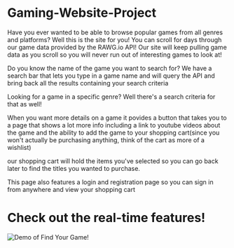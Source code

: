 # Gaming-Website-Project

Have you ever wanted to be able to browse popular games from all genres and platforms? Well this is the site for you! You can scroll for days through our game data
provided by the RAWG.io API! Our site will keep pulling game data as you scroll so you will never run out of interesting games to look at!

Do you know the name of the game you want to search for? We have a search bar that lets you type in a game name and will query the API and bring back all the results
containing your search criteria

Looking for a game in a specific genre? Well there's a search criteria for that as well!

When you want more details on a game it povides a button that takes you to a page that shows a lot more info including a link to youtube videos about the game and
the ability to add the game to your shopping cart(since you won't actually be purchasing anything, think of the cart as more of a wishlist)

our shopping cart will hold the items you've selected so you can go back later to find the titles you wanted to purchase.

This page also features a login and registration page so you can sign in from anywhere and view your shopping cart

# Check out the real-time features!
![Demo of Find Your Game!](/videoGameWeb.gif)
